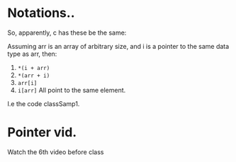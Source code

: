 # Notations..

So, apparently, c has these be the same:

Assuming arr is an array of arbitrary size, and i is a pointer to the same data type as arr, then:

1. `*(i + arr)`
2. `*(arr + i)`
3. `arr[i]`
4. `i[arr]`
   All point to the same element.

I.e the code classSamp1.

# Pointer vid.

Watch the 6th video before class
